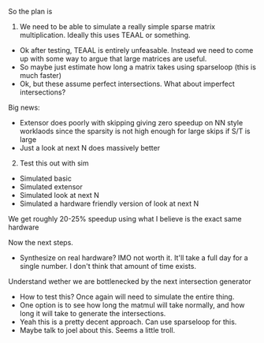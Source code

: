 So the plan is 
1) We need to be able to simulate a really simple sparse matrix multiplication. Ideally this uses TEAAL or something.
- Ok after testing, TEAAL is entirely unfeasable. Instead we need to come up with some way to argue that large matrices are useful.
- So maybe just estimate how long a matrix takes using sparseloop (this is much faster)
- Ok, but these assume perfect intersections. What about imperfect intersections?

Big news:
- Extensor does poorly with skipping giving zero speedup on NN style worklaods since the sparsity is not high enough for large skips if S/T is large
- Just a look at next N does massively better


2) Test this out with sim
- Simulated basic
- Simulated extensor
- Simulated look at next N
- Simulated a hardware friendly version of look at next N

We get roughly 20-25% speedup using what I believe is the exact same hardware

Now the next steps.
 - Synthesize on real hardware? IMO not worth it. It'll take a full day for a single number. I don't think that amount of time exists.

Understand wether we are bottlenecked by the next intersection generator
 - How to test this? Once again will need to simulate the entire thing.
 - One option is to see how long the matmul will take normally, and how long it will take to generate the intersections.
 - Yeah this is a pretty decent approach. Can use sparseloop for this.
 - Maybe talk to joel about this. Seems a little troll.
